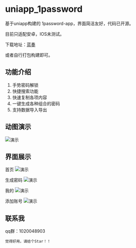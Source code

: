 # uniapp_1password

基于uniapp构建的 1password-app，界面简洁友好，代码已开源。

目前只适配安卓，IOS未测试。

下载地址：[蓝奏](https://wwa.lanzous.com/iwnbrjd429c)

或者自行打包构建即可。

## 功能介绍
1. 手势密码解锁
2. 快捷搜索功能
3. 快速复制各项内容
4. 一键生成各种组合的密码
5. 支持数据导入导出

## 动图演示
![演示](./static/all.gif)

## 界面展示
首页
![演示](./static/1.png)

生成密码
![演示](./static/2.jpg)

我的
![演示](./static/3.jpg)

添加账号
![演示](./static/4.png)

## 联系我
qq群：1020048903

`觉得好用，请给个Star！！`
